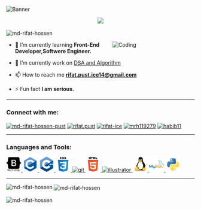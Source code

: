 ![Banner](https://res.cloudinary.com/superfolio/image/upload/v1620689979/68747470733a2f2f692e70696e696d672e636f6d2f6f726967696e616c732f63362f33332f63322f63363333633230656465383266306530636564376435373064626533613166332e676966_yjuh2s.gif)



<p align="center">
  <a href="https://github.com/DenverCoder1/readme-typing-svg"><img src="https://readme-typing-svg.herokuapp.com?lines=Assalamu+'alaykum+%2C+I'm+Md+Rifat+Hossen;%20Engineering+Student;Tech%20Enthusiast;Problem+Solving;Always%20learning%20new%20things;Evolving;Communication;Organization;Leadership;Responsibility;Analysis;Innovation&center=true&width=500&height=50"></a>
</p>

<p align="left"> <img src="https://komarev.com/ghpvc/?username=md-rifat-hossen&label=Profile%20views&color=0e75b6&style=flat" alt="md-rifat-hossen" /> </p>
<!-- <h4 align=""><a href="https://git.io/typing-svg"><img src="https://readme-typing-svg.demolab.com?font=Fira+Code&size=18&pause=1000&random=false&width=435&lines=Assalamu+'alaykum+%2C+I'm+Md+Rifat+Hossen." alt="Typing SVG" /></a></h4>
<hr> -->

<img align="right" alt="Coding" width="220" src="https://images.squarespace-cdn.com/content/v1/5769fc401b631bab1addb2ab/1541580611624-TE64QGKRJG8SWAIUS7NS/ke17ZwdGBToddI8pDm48kPoswlzjSVMM-SxOp7CV59BZw-zPPgdn4jUwVcJE1ZvWQUxwkmyExglNqGp0IvTJZamWLI2zvYWH8K3-s_4yszcp2ryTI0HqTOaaUohrI8PI6FXy8c9PWtBlqAVlUS5izpdcIXDZqDYvprRqZ29Pw0o/coding-freak.gif">

- 🌱 I’m currently learning **Front-End Developer,Softwere Engineer.**
- 🌱 I’m currently work on <a href="https://github.com/Md-Rifat-Hossen/Phitron_3">DSA and Algorithm </a>

- 📫 How to reach me **rifat.pust.ice14@gmail.com**

- ⚡ Fun fact **I am serious.**
<hr>
<h3 align="left">Connect with me:</h3>
<p align="left">
<a href="https://linkedin.com/in/md-rifat-hossen-pust" target="blank"><img align="center" src="https://raw.githubusercontent.com/rahuldkjain/github-profile-readme-generator/master/src/images/icons/Social/linked-in-alt.svg" alt="md-rifat-hossen-pust" height="30" width="40" /></a>
<a href="https://fb.com/rifat.pust" target="blank"><img align="center" src="https://raw.githubusercontent.com/rahuldkjain/github-profile-readme-generator/master/src/images/icons/Social/facebook.svg" alt="rifat.pust" height="30" width="40" /></a>
<a href="https://www.youtube.com/c/rifat-ice" target="blank"><img align="center" src="https://raw.githubusercontent.com/rahuldkjain/github-profile-readme-generator/master/src/images/icons/Social/youtube.svg" alt="rifat-ice" height="30" width="40" /></a>
<a href="https://www.hackerrank.com/mrh119279" target="blank"><img align="center" src="https://raw.githubusercontent.com/rahuldkjain/github-profile-readme-generator/master/src/images/icons/Social/hackerrank.svg" alt="mrh119279" height="30" width="40" /></a>
<a href="https://codeforces.com/profile/habib11" target="blank"><img align="center" src="https://raw.githubusercontent.com/rahuldkjain/github-profile-readme-generator/master/src/images/icons/Social/codeforces.svg" alt="habib11" height="30" width="40" /></a>
</p>
<hr>
<h3 align="left">Languages and Tools:</h3>
<p align="left"> <a href="https://getbootstrap.com" target="_blank" rel="noreferrer"> <img src="https://raw.githubusercontent.com/devicons/devicon/master/icons/bootstrap/bootstrap-plain-wordmark.svg" alt="bootstrap" width="40" height="40"/> </a> <a href="https://www.cprogramming.com/" target="_blank" rel="noreferrer"> <img src="https://raw.githubusercontent.com/devicons/devicon/master/icons/c/c-original.svg" alt="c" width="40" height="40"/> </a> <a href="https://www.w3schools.com/cpp/" target="_blank" rel="noreferrer"> <img src="https://raw.githubusercontent.com/devicons/devicon/master/icons/cplusplus/cplusplus-original.svg" alt="cplusplus" width="40" height="40"/> </a> <a href="https://www.w3schools.com/css/" target="_blank" rel="noreferrer"> <img src="https://raw.githubusercontent.com/devicons/devicon/master/icons/css3/css3-original-wordmark.svg" alt="css3" width="40" height="40"/> </a> <a href="https://git-scm.com/" target="_blank" rel="noreferrer"> <img src="https://www.vectorlogo.zone/logos/git-scm/git-scm-icon.svg" alt="git" width="40" height="40"/> </a> <a href="https://www.w3.org/html/" target="_blank" rel="noreferrer"> <img src="https://raw.githubusercontent.com/devicons/devicon/master/icons/html5/html5-original-wordmark.svg" alt="html5" width="40" height="40"/> </a> <a href="https://www.adobe.com/in/products/illustrator.html" target="_blank" rel="noreferrer"> <img src="https://www.vectorlogo.zone/logos/adobe_illustrator/adobe_illustrator-icon.svg" alt="illustrator" width="40" height="40"/> </a> <a href="https://www.linux.org/" target="_blank" rel="noreferrer"> <img src="https://raw.githubusercontent.com/devicons/devicon/master/icons/linux/linux-original.svg" alt="linux" width="40" height="40"/> </a> <a href="https://www.mysql.com/" target="_blank" rel="noreferrer"> <img src="https://raw.githubusercontent.com/devicons/devicon/master/icons/mysql/mysql-original-wordmark.svg" alt="mysql" width="40" height="40"/> </a> <a href="https://www.python.org" target="_blank" rel="noreferrer"> <img src="https://raw.githubusercontent.com/devicons/devicon/master/icons/python/python-original.svg" alt="python" width="40" height="40"/> </a> </p>
<hr>

<p><img align="left" src="https://github-readme-stats.vercel.app/api/top-langs?username=md-rifat-hossen&show_icons=true&locale=en&layout=compact" alt="md-rifat-hossen" /></p>

<p>&nbsp;<img align="center" src="https://github-readme-stats.vercel.app/api?username=md-rifat-hossen&show_icons=true&locale=en" alt="md-rifat-hossen" /></p>

<p><img align="center" src="https://github-readme-streak-stats.herokuapp.com/?user=md-rifat-hossen&" alt="md-rifat-hossen" /></p>

